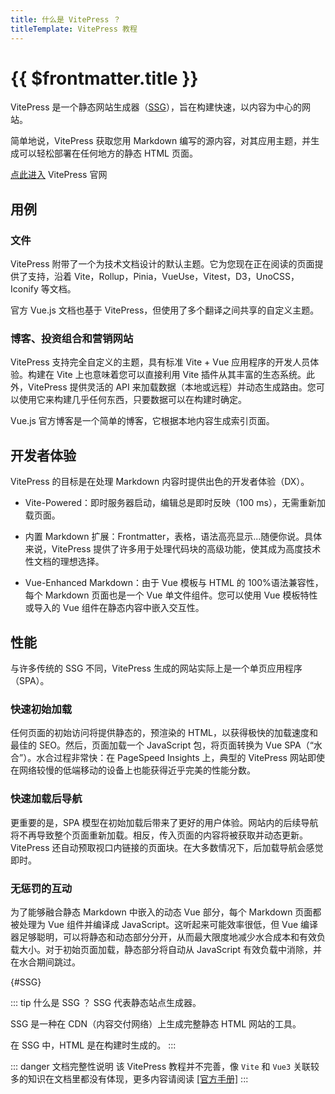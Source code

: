 ```yaml
---
title: 什么是 VitePress ？
titleTemplate: VitePress 教程
---
```


# {{ $frontmatter.title }}

VitePress 是一个静态网站生成器（[SSG](#SSG)），旨在构建快速，以内容为中心的网站。

简单地说，VitePress 获取您用 Markdown 编写的源内容，对其应用主题，并生成可以轻松部署在任何地方的静态 HTML 页面。

[点此进入](https://vitepress.dev/) VitePress 官网

## 用例

### 文件

VitePress 附带了一个为技术文档设计的默认主题。它为您现在正在阅读的页面提供了支持，沿着 Vite，Rollup，Pinia，VueUse，Vitest，D3，UnoCSS，Iconify 等文档。

官方 Vue.js 文档也基于 VitePress，但使用了多个翻译之间共享的自定义主题。

### 博客、投资组合和营销网站

VitePress 支持完全自定义的主题，具有标准 Vite + Vue 应用程序的开发人员体验。构建在 Vite 上也意味着您可以直接利用 Vite 插件从其丰富的生态系统。此外，VitePress 提供灵活的 API 来加载数据（本地或远程）并动态生成路由。您可以使用它来构建几乎任何东西，只要数据可以在构建时确定。

Vue.js 官方博客是一个简单的博客，它根据本地内容生成索引页面。

## 开发者体验

VitePress 的目标是在处理 Markdown 内容时提供出色的开发者体验（DX）。

- Vite-Powered：即时服务器启动，编辑总是即时反映（100 ms），无需重新加载页面。

- 内置 Markdown 扩展：Frontmatter，表格，语法高亮显示...随便你说。具体来说，VitePress 提供了许多用于处理代码块的高级功能，使其成为高度技术性文档的理想选择。

- Vue-Enhanced Markdown：由于 Vue 模板与 HTML 的 100%语法兼容性，每个 Markdown 页面也是一个 Vue 单文件组件。您可以使用 Vue 模板特性或导入的 Vue 组件在静态内容中嵌入交互性。

## 性能

与许多传统的 SSG 不同，VitePress 生成的网站实际上是一个单页应用程序（SPA）。

### 快速初始加载

任何页面的初始访问将提供静态的，预渲染的 HTML，以获得极快的加载速度和最佳的 SEO。然后，页面加载一个 JavaScript 包，将页面转换为 Vue SPA（“水合”）。水合过程非常快：在 PageSpeed Insights 上，典型的 VitePress 网站即使在网络较慢的低端移动的设备上也能获得近乎完美的性能分数。

### 快速加载后导航

更重要的是，SPA 模型在初始加载后带来了更好的用户体验。网站内的后续导航将不再导致整个页面重新加载。相反，传入页面的内容将被获取并动态更新。VitePress 还自动预取视口内链接的页面块。在大多数情况下，后加载导航会感觉即时。

### 无惩罚的互动

为了能够融合静态 Markdown 中嵌入的动态 Vue 部分，每个 Markdown 页面都被处理为 Vue 组件并编译成 JavaScript。这听起来可能效率很低，但 Vue 编译器足够聪明，可以将静态和动态部分分开，从而最大限度地减少水合成本和有效负载大小。对于初始页面加载，静态部分将自动从 JavaScript 有效负载中消除，并在水合期间跳过。

{#SSG}

::: tip 什么是 SSG ？
SSG 代表静态站点生成器。

SSG 是一种在 CDN（内容交付网络）上生成完整静态 HTML 网站的工具。

在 SSG 中，HTML 是在构建时生成的。
:::

::: danger 文档完整性说明
该 VitePress 教程并不完善，像 `Vite` 和 `Vue3` 关联较多的知识在文档里都没有体现，更多内容请阅读 [[官方手册]](https://vitepress.dev)
:::
